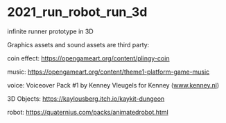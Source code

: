 # 2021_run_robot_run_3d
infinite runner prototype in 3D



Graphics assets and sound assets are third party:

coin effect: https://opengameart.org/content/plingy-coin

music: https://opengameart.org/content/theme1-platform-game-music

voice: Voiceover Pack #1 by Kenney Vleugels for Kenney (www.kenney.nl)

3D Objects: https://kaylousberg.itch.io/kaykit-dungeon

robot: https://quaternius.com/packs/animatedrobot.html
